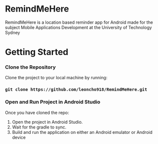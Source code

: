 # RemindMeHere

RemindMeHere is a location based reminder app for Android made for the subject Mobile Applications Development at the University of Technology Sydney

# Getting Started

### Clone the Repository
Clone the project to your local machine by running:

### `git clone https://github.com/leoncho918/RemindMeHere.git`

### Open and Run Project in Android Studio
Once you have cloned the repo:
1. Open the project in Android Studio.
2. Wait for the gradle to sync.
3. Build and run the application on either an Android emulator or Android device
